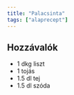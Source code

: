 ```yaml
---
title: "Palacsinta"
tags: ["alaprecept"]
---
```


## Hozzávalók

- 1 dkg liszt
- 1 tojás
- 1.5 dl tej
- 1.5 dl szóda
